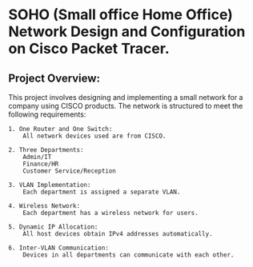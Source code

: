 # SOHO (Small office Home Office) Network Design and Configuration on Cisco Packet Tracer.


## Project Overview:
This project involves designing and implementing a small network for a company using CISCO products. The network is structured to meet the following requirements:

    1. One Router and One Switch: 
        All network devices used are from CISCO.

    2. Three Departments:
        Admin/IT
	    Finance/HR
        Customer Service/Reception

    3. VLAN Implementation:
        Each department is assigned a separate VLAN.

    4. Wireless Network:
        Each department has a wireless network for users.

    5. Dynamic IP Allocation:
        All host devices obtain IPv4 addresses automatically.

    6. Inter-VLAN Communication:
        Devices in all departments can communicate with each other.
